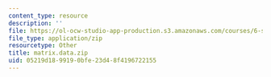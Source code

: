 ```yaml
---
content_type: resource
description: ''
file: https://ol-ocw-studio-app-production.s3.amazonaws.com/courses/6-s096-effective-programming-in-c-and-c-january-iap-2014/05219d1899190bfe23d48f4196722155_matrix.data.zip
file_type: application/zip
resourcetype: Other
title: matrix.data.zip
uid: 05219d18-9919-0bfe-23d4-8f4196722155
---
```

